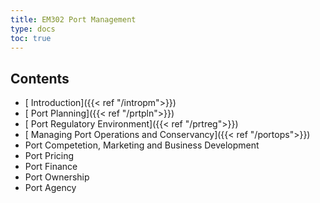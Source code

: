 ```yaml
---
title: EM302 Port Management
type: docs
toc: true
---
```


## Contents

* [ Introduction]({{< ref "/intropm">}})
* [ Port Planning]({{< ref "/prtpln">}})
* [ Port Regulatory Environment]({{< ref "/prtreg">}})
* [ Managing Port Operations and Conservancy]({{< ref "/portops">}})
*  Port Competetion, Marketing and Business Development
*  Port Pricing
*  Port Finance
*  Port Ownership
*  Port Agency

